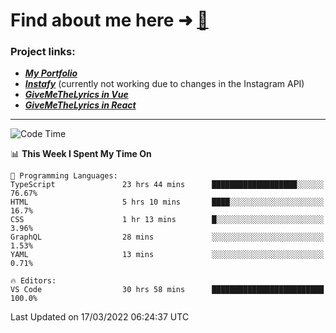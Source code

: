 # Find about me here ➜ [🧑](https://pauabella.dev)

### Project links:
- ***[My Portfolio](https://pauabella.dev)***
- ***[Instafy](https://instafy.me)*** (currently not working due to changes in the Instagram API)
- ***[GiveMeTheLyrics in Vue](https://lyrics.pauabella.dev)***
- ***[GiveMeTheLyrics in React](https://pauabella.dev/GiveMeTheLyrics)***

---
<!--START_SECTION:waka-->
![Code Time](http://img.shields.io/badge/Code%20Time-845%20hrs%207%20mins-blue)

📊 **This Week I Spent My Time On** 

```text
💬 Programming Languages: 
TypeScript               23 hrs 44 mins      ███████████████████░░░░░░   76.67% 
HTML                     5 hrs 10 mins       ████░░░░░░░░░░░░░░░░░░░░░   16.7% 
CSS                      1 hr 13 mins        █░░░░░░░░░░░░░░░░░░░░░░░░   3.96% 
GraphQL                  28 mins             ░░░░░░░░░░░░░░░░░░░░░░░░░   1.53% 
YAML                     13 mins             ░░░░░░░░░░░░░░░░░░░░░░░░░   0.71%

🔥 Editors: 
VS Code                  30 hrs 58 mins      █████████████████████████   100.0%

```


 Last Updated on 17/03/2022 06:24:37 UTC
<!--END_SECTION:waka-->
